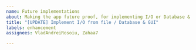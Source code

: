 ```yaml
---
name: Future implementations
about: Making the app future proof, for implementing I/O or Database & GUI
title: "[UPDATE] Implement I/O from file / Database & GUI"
labels: enhancement
assignees: VladAndreiRosoiu, Zahaa7

---
```



